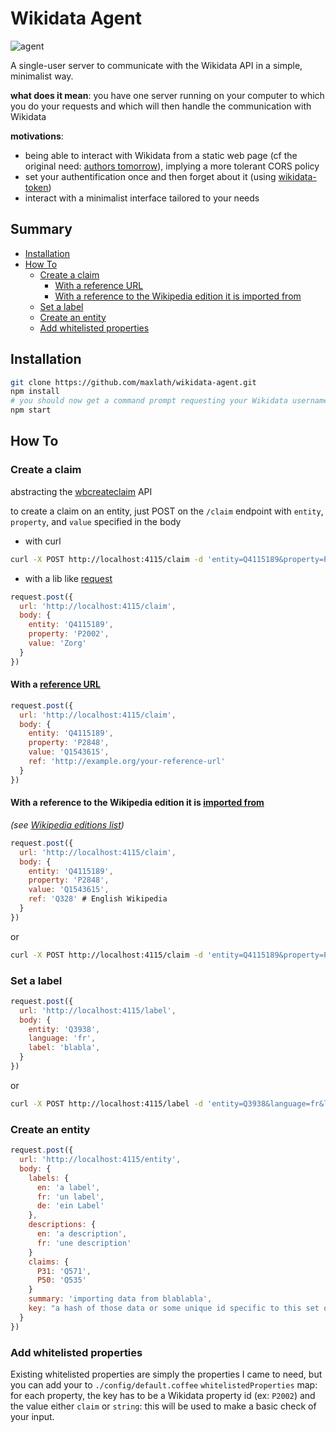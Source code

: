 # Wikidata Agent

![agent](http://vignette4.wikia.nocookie.net/matrix/images/a/ab/Original_Agents.jpg)

A single-user server to communicate with the Wikidata API in a simple, minimalist way.

**what does it mean**: you have one server running on your computer to which you do your requests and which will then handle the communication with Wikidata

**motivations**:
- being able to interact with Wikidata from a static web page (cf the original need: [authors tomorrow](https://github.com/inventaire/inventaire-authors-birthday#authors-tomorrow)), implying a more tolerant CORS policy
- set your authentification once and then forget about it (using [wikidata-token](https://github.com/maxlath/wikidata-token))
- interact with a minimalist interface tailored to your needs

## Summary

<!-- START doctoc generated TOC please keep comment here to allow auto update -->
<!-- DON'T EDIT THIS SECTION, INSTEAD RE-RUN doctoc TO UPDATE -->


- [Installation](#installation)
- [How To](#how-to)
  - [Create a claim](#create-a-claim)
    - [With a reference URL](#with-a-reference-url)
    - [With a reference to the Wikipedia edition it is imported from](#with-a-reference-to-the-wikipedia-edition-it-is-imported-from)
  - [Set a label](#set-a-label)
  - [Create an entity](#create-an-entity)
  - [Add whitelisted properties](#add-whitelisted-properties)

<!-- END doctoc generated TOC please keep comment here to allow auto update -->

## Installation

```sh
git clone https://github.com/maxlath/wikidata-agent.git
npm install
# you should now get a command prompt requesting your Wikidata username and password
npm start
```

## How To

### Create a claim
abstracting the [wbcreateclaim](https://www.wikidata.org/w/api.php?action=help&modules=wbcreateclaim) API

to create a claim on an entity, just POST on the `/claim` endpoint with `entity`, `property`, and `value` specified in the body

* with curl

```bash
curl -X POST http://localhost:4115/claim -d 'entity=Q4115189&property=P2002&value=Zorg'
```

* with a lib like [request](https://github.com/request/request)

```javascript
request.post({
  url: 'http://localhost:4115/claim',
  body: {
    entity: 'Q4115189',
    property: 'P2002',
    value: 'Zorg'
  }
})
```

#### With a [reference URL](https://www.wikidata.org/wiki/Property:P854)

```javascript
request.post({
  url: 'http://localhost:4115/claim',
  body: {
    entity: 'Q4115189',
    property: 'P2848',
    value: 'Q1543615',
    ref: 'http://example.org/your-reference-url'
  }
})
```

#### With a reference to the Wikipedia edition it is [imported from](https://www.wikidata.org/wiki/Property:P143)
*(see [Wikipedia editions list](/maxlath/wikidata-agent/blob/master/server/lib/reference_sources.coffee))*

```javascript
request.post({
  url: 'http://localhost:4115/claim',
  body: {
    entity: 'Q4115189',
    property: 'P2848',
    value: 'Q1543615',
    ref: 'Q328' # English Wikipedia
  }
})
```
or
```sh
curl -X POST http://localhost:4115/claim -d 'entity=Q4115189&property=P2848&value=Q1543615&ref=Q328'
```

### Set a label

```javascript
request.post({
  url: 'http://localhost:4115/label',
  body: {
    entity: 'Q3938',
    language: 'fr',
    label: 'blabla',
  }
})
```
or

```sh
curl -X POST http://localhost:4115/label -d 'entity=Q3938&language=fr&label=blabla'
```

### Create an entity

```javascript
request.post({
  url: 'http://localhost:4115/entity',
  body: {
    labels: {
      en: 'a label',
      fr: 'un label',
      de: 'ein Label'
    },
    descriptions: {
      en: 'a description',
      fr: 'une description'
    }
    claims: {
      P31: 'Q571',
      P50: 'Q535'
    }
    summary: 'importing data from blablabla',
    key: "a hash of those data or some unique id specific to this set of data to make sure this entity isn't added twice"
  }
})
```

### Add whitelisted properties
Existing whitelisted properties are simply the properties I came to need, but you can add your to `./config/default.coffee` `whitelistedProperties` map: for each property, the key has to be a Wikidata property id (ex: `P2002`) and the value either `claim` or `string`: this will be used to make a basic check of your input.
